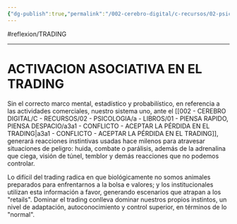 ```yaml
---
{"dg-publish":true,"permalink":"/002-cerebro-digital/c-recursos/02-psicologia/a-libros/01-piensa-rapido-piensa-despacio/d1a-activacion-asociativa-en-el-trading/"}
---
```


#reflexion/TRADING 

---
# ACTIVACION ASOCIATIVA EN EL TRADING
Sin el correcto marco mental, estadístico y probabilístico, en referencia a las actividades comerciales, nuestro sistema uno, ante el [[002 - CEREBRO DIGITAL/C - RECURSOS/02 - PSICOLOGIA/a - LIBROS/01 - PIENSA RAPIDO, PIENSA DESPACIO/a3a1 - CONFLICTO - ACEPTAR LA PÉRDIDA EN EL TRADING\|a3a1 - CONFLICTO - ACEPTAR LA PÉRDIDA EN EL TRADING]], generará reacciones instintivas usadas hace milenos para atravesar situaciones de peligro: huida, combate o parálisis, además de la adrenalina que ciega, visión de túnel, temblor y demás reacciones que no podemos controlar.

Lo difícil del trading radica en que biológicamente no somos animales preparados para enfrentarnos a la bolsa e valores; y los institucionales utilizan esta información a favor, generando escenarios que atrapan a los "retails". Dominar el trading conlleva dominar nuestros propios instintos, un nivel de adaptación, autoconocimiento y control superior, en términos de lo "normal".
